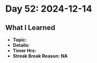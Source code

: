 # Day 52: 2024-12-14

## What I Learned
- **Topic:**
- **Details:**
- **Timer Hrs:**
- **Streak Break Reason: NA**